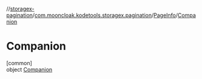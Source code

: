 //[storagex-pagination](../../../../index.md)/[com.mooncloak.kodetools.storagex.pagination](../../index.md)/[PageInfo](../index.md)/[Companion](index.md)

# Companion

[common]\
object [Companion](index.md)
